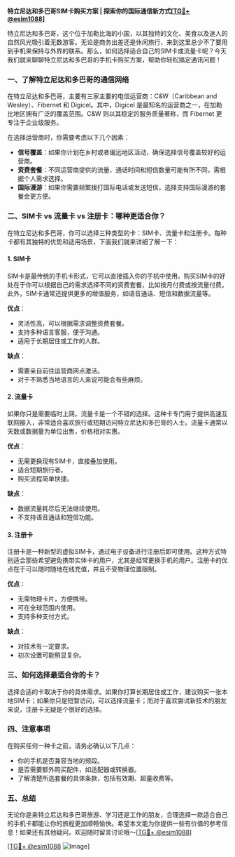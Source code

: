 **特立尼达和多巴哥SIM卡购买方案 | 探索你的国际通信新方式[[TG💪+ @esim1088](https://t.me/s/esim1088)]**

特立尼达和多巴哥，这个位于加勒比海的小国，以其独特的文化、美食以及迷人的自然风光吸引着无数游客。无论是商务出差还是休闲旅行，来到这里总少不了要用到手机来保持与外界的联系。那么，如何选择适合自己的SIM卡或流量卡呢？今天我们就来聊聊特立尼达和多巴哥的手机卡购买方案，帮助你轻松搞定通讯问题！

### 一、了解特立尼达和多巴哥的通信网络

在特立尼达和多巴哥，主要有三家主要的电信运营商：C&W（Caribbean and Wesley）、Fibernet 和 Digicel。其中，Digicel 是最知名的运营商之一，在加勒比地区拥有广泛的覆盖范围。C&W 则以其稳定的服务质量著称，而 Fibernet 更专注于企业级服务。

在选择运营商时，你需要考虑以下几个因素：
- **信号覆盖**：如果你计划在乡村或者偏远地区活动，确保选择信号覆盖较好的运营商。
- **资费套餐**：不同运营商提供的流量、通话时间和短信数量可能有所不同，需根据个人需求选择。
- **国际漫游**：如果你需要频繁拨打国际电话或发送短信，选择支持国际漫游的套餐会更方便。

### 二、SIM卡 vs 流量卡 vs 注册卡：哪种更适合你？

在特立尼达和多巴哥，你可以选择三种类型的卡：SIM卡、流量卡和注册卡。每种卡都有其独特的优势和适用场景，下面我们就来详细了解一下：

#### 1. SIM卡
SIM卡是最传统的手机卡形式，它可以直接插入你的手机中使用。购买SIM卡的好处在于你可以根据自己的需求选择不同的资费套餐，比如按月付费或按流量付费。此外，SIM卡通常还提供更多的增值服务，如语音通话、短信和数据流量等。

**优点**：
- 灵活性高，可以根据需求调整资费套餐。
- 支持多种语言客服，便于沟通。
- 适用于长期居住或工作的人群。

**缺点**：
- 需要亲自前往运营商网点激活。
- 对于不熟悉当地语言的人来说可能会有些麻烦。

#### 2. 流量卡
如果你只是需要临时上网，流量卡是一个不错的选择。这种卡专门用于提供高速互联网接入，非常适合喜欢旅行或短期访问特立尼达和多巴哥的人士。流量卡通常以天数或数据量为单位出售，价格相对实惠。

**优点**：
- 无需更换现有SIM卡，直接叠加使用。
- 适合短期旅行者。
- 购买流程简单快捷。

**缺点**：
- 数据流量耗尽后无法继续使用。
- 不支持语音通话和短信功能。

#### 3. 注册卡
注册卡是一种新型的虚拟SIM卡，通过电子设备进行注册后即可使用。这种方式特别适合那些希望避免携带实体卡的用户，尤其是经常更换手机的用户。注册卡的优点在于可以随时随地在线充值，并且不受物理位置限制。

**优点**：
- 无需物理卡片，方便携带。
- 可在全球范围内使用。
- 支持多种支付方式。

**缺点**：
- 对技术有一定要求。
- 初次设置可能稍显复杂。

### 三、如何选择最适合你的卡？

选择合适的卡取决于你的具体需求。如果你打算长期居住或工作，建议购买一张本地SIM卡；如果你只是短暂访问，可以选择流量卡；而对于喜欢尝试新技术的朋友来说，注册卡无疑是个很好的选择。

### 四、注意事项

在购买任何一种卡之前，请务必确认以下几点：
- 你的手机是否兼容当地的频段。
- 是否需要额外购买配件，如适配器或转换器。
- 了解清楚所选套餐的具体条款，包括有效期、超量收费等。

### 五、总结

无论你是来特立尼达和多巴哥旅游、学习还是工作的朋友，合理选择一款适合自己的手机卡都能让你的旅程更加顺畅愉快。希望本文能为你提供一些有价值的参考信息！如果还有其他疑问，欢迎随时留言讨论哦～[[TG💪+ @esim1088](https://t.me/s/esim1088)]

[[TG💪+ @esim1088](https://t.me/s/esim1088) ![Image](https://i.postimg.cc/4NQfJmqS/Snipaste-2025-05-13-00-14-12.png)]